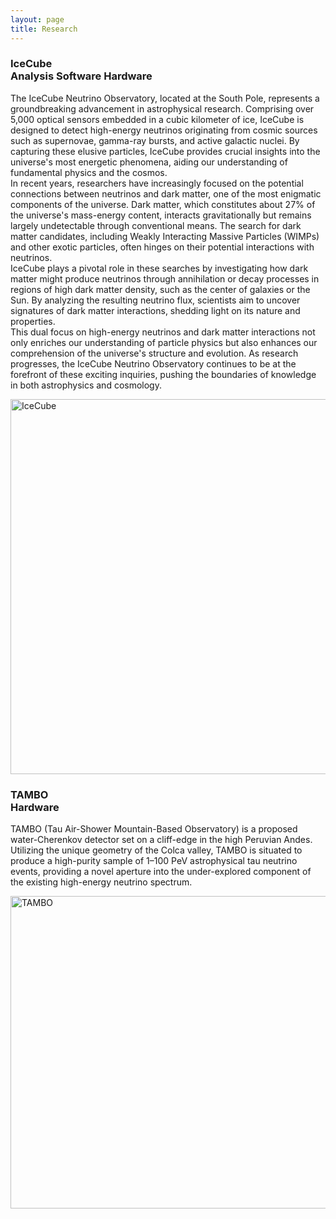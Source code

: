 ```yaml
---
layout: page
title: Research
---
```



<h3>
    <a name='IceCube'></a> IceCube<br/> 
    <span class="badge badge-primary">Analysis</span>
    <span class="badge badge-primary">Software</span>
    <span class="badge badge-primary">Hardware</span>
</h3>

<p> 
     The IceCube Neutrino Observatory, located at the South Pole, represents a groundbreaking advancement in astrophysical research. Comprising over 5,000 optical sensors embedded in a cubic kilometer of ice, IceCube is designed to detect high-energy neutrinos originating from cosmic sources such as supernovae, gamma-ray bursts, and active galactic nuclei. By capturing these elusive particles, IceCube provides crucial insights into the universe's most energetic phenomena, aiding our understanding of fundamental physics and the cosmos.
<br/> 
     In recent years, researchers have increasingly focused on the potential connections between neutrinos and dark matter, one of the most enigmatic components of the universe. Dark matter, which constitutes about 27% of the universe's mass-energy content, interacts gravitationally but remains largely undetectable through conventional means. The search for dark matter candidates, including Weakly Interacting Massive Particles (WIMPs) and other exotic particles, often hinges on their potential interactions with neutrinos.
<br/> 
     IceCube plays a pivotal role in these searches by investigating how dark matter might produce neutrinos through annihilation or decay processes in regions of high dark matter density, such as the center of galaxies or the Sun. By analyzing the resulting neutrino flux, scientists aim to uncover signatures of dark matter interactions, shedding light on its nature and properties.
<br/> 
     This dual focus on high-energy neutrinos and dark matter interactions not only enriches our understanding of particle physics but also enhances our comprehension of the universe's structure and evolution. As research progresses, the IceCube Neutrino Observatory continues to be at the forefront of these exciting inquiries, pushing the boundaries of knowledge in both astrophysics and cosmology.
</p> 


<div class="media">
    <div class="media-body">
       <p class="media-heading">
           <img src="https://res.cloudinary.com/icecube/images/q_auto/v1653683283/gal_MnOrenewal_icecube_detector_9996b6adb/gal_MnOrenewal_icecube_detector_9996b6adb.jpg?_i=AA" alt="IceCube" style="width:700px;height:600px;">
       </p>
    </div>
</div>




<h3>
    <a name='TAMBO'></a> TAMBO<br/> 
    <span class="badge badge-primary">Hardware</span>
</h3>

<p> 
     TAMBO (Tau Air-Shower Mountain-Based Observatory) is a proposed water-Cherenkov detector set on a cliff-edge in the high Peruvian Andes. Utilizing the unique geometry of the Colca valley, TAMBO is situated to produce a high-purity sample of 1–100 PeV astrophysical tau neutrino events, providing a novel aperture into the under-explored component of the existing high-energy neutrino spectrum.
</p> 

<div class="media">
    <div class="media-body">
       <p class="media-heading">
           <img src="https://cds.cern.ch/record/2806792/files/TAMBO_Figure.png" alt="TAMBO" style="width:700px;height:500px;">
       </p>
    </div>
</div>

